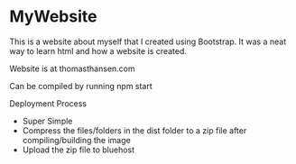 # MyWebsite

This is a website about myself that I created using Bootstrap. It was a neat way to learn html and how a website is created.

Website is at thomasthansen.com

Can be compiled by running npm start

Deployment Process

- Super Simple
- Compress the files/folders in the dist folder to a zip file after compiling/building the image
- Upload the zip file to bluehost
